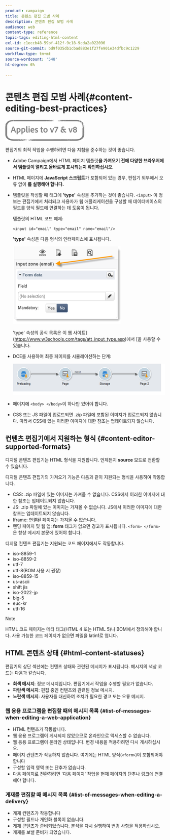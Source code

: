 ```yaml
---
product: campaign
title: 콘텐츠 편집 모범 사례
description: 콘텐츠 편집 모범 사례
audience: web
content-type: reference
topic-tags: editing-html-content
exl-id: c1eccb48-59bf-412f-9c18-9cda2a022096
source-git-commit: bd9f035db1cbad883e1f27fe901e34dfbc9c1229
workflow-type: tm+mt
source-wordcount: '548'
ht-degree: 6%

---
```


# 콘텐츠 편집 모범 사례{#content-editing-best-practices}

![](../../assets/common.svg)

편집기의 최적 작업을 수행하려면 다음 지침을 준수하는 것이 좋습니다.

* Adobe Campaign에서 HTML 페이지 템플릿&#x200B;**을 가져오기 전에 다양한 브라우저에서 템플릿이 열리고 올바르게 표시되는지 확인하십시오.**
* HTML 페이지에 **JavaScript 스크립트**&#x200B;가 포함되어 있는 경우, 편집기 외부에서 오류 없이 **를 실행해야 합니다.**
* 템플릿을 작성할 때 태그에 **&#39;type&#39;** 속성을 추가하는 것이 좋습니다. `<input>` 이 정보는 편집기에서 처리되고 사용자가 웹 애플리케이션을 구성할 때 데이터베이스의 필드를 양식 필드에 연결하는 데 도움이 됩니다.

   템플릿의 HTML 코드 예제:

   ```
   <input id="email" type="email" name="email"/>
   ```

   **&#39;type&#39;** 속성은 다음 형식의 인터페이스에 표시됩니다.

   ![](assets/dce_sidebar_inputtypechanges.png)

   &#39;type&#39; 속성의 공식 목록은 이 웹 사이트](https://www.w3schools.com/tags/att_input_type.asp)에서 [을 사용할 수 있습니다.

* DCE를 사용하여 최종 페이지를 시뮬레이션하는 단계:

   ![](assets/dce_enchainement.png)

* 페이지에 `<body> </body>`이 하나만 있어야 합니다.
* CSS 또는 JS 파일이 업로드되면 .zip 파일에 포함된 이미지가 업로드되지 않습니다. 따라서 CSS에 있는 이러한 이미지에 대한 참조는 업데이트되지 않습니다.

## 컨텐츠 편집기에서 지원하는 형식 {#content-editor-supported-formats}

디지털 콘텐츠 편집기는 HTML 형식을 지원합니다. 언제든지 **source** 모드로 전환할 수 있습니다.

디지털 콘텐츠 편집기의 가져오기 기능은 다음과 같이 지원되는 형식을 사용하여 작동합니다.

* CSS: .zip 파일에 있는 이미지는 가져올 수 없습니다. CSS에서 이러한 이미지에 대한 참조는 업데이트되지 않습니다.
* JS: .zip 파일에 있는 이미지는 가져올 수 없습니다. JS에서 이러한 이미지에 대한 참조는 업데이트되지 않습니다.
* Iframe: 연결된 페이지는 가져올 수 없습니다.
* 랜딩 페이지 및 웹 앱: **form** 태그가 없으면 경고가 표시됩니다. `<form> </form>` 은 항상 메시지 본문에 있어야 합니다.

디지털 컨텐츠 편집기는 지원되는 코드 페이지에서도 작동합니다.

* iso-8859-1
* iso-8859-2
* utf-7
* utf-8(BOM 사용 시 권장)
* iso-8859-15
* us-ascii
* shift jis
* iso-2022-jp
* big-5
* euc-kr
* utf-16

>[!NOTE]
>
>HTML 코드 페이지는 메타 태그(HTML 4 또는 HTML 5)나 BOM에서 정의해야 합니다. 사용 가능한 코드 페이지가 없으면 파일을 latin1로 엽니다.

## HTML 콘텐츠 상태 {#html-content-statuses}

편집기의 상단 섹션에는 컨텐츠 상태와 관련된 메시지가 표시됩니다. 메시지의 색상 코드는 다음과 같습니다.

* **회색 메시지**: 정보 메시지입니다. 편집기에서 작업을 수행할 필요가 없습니다.
* **파란색 메시지**: 편집 중인 컨텐츠와 관련된 정보 메시지.
* **노란색 메시지**: 사용자를 대신하여 조치가 필요한 경고 또는 오류 메시지.

### 웹 응용 프로그램을 편집할 때의 메시지 목록 {#list-of-messages-when-editing-a-web-application}

* HTML 컨텐츠가 작동합니다.
* 웹 응용 프로그램이 게시되지 않았으므로 온라인으로 액세스할 수 없습니다.
* 웹 응용 프로그램이 온라인 상태입니다. 변경 내용을 적용하려면 다시 게시하십시오.
* 페이지 컨텐츠가 작동하지 않습니다. 여기에는 HTML 양식(`<form>`)이 포함되어야 합니다
* 구성할 입력 영역 또는 단추가 없습니다.
* 다음 페이지로 전환하려면 &#39;다음 페이지&#39; 작업을 현재 페이지의 단추나 링크에 연결해야 합니다.

### 게재를 편집할 때 메시지 목록 {#list-of-messages-when-editing-a-delivery}

* 게재 컨텐츠가 작동합니다
* 구성할 필드나 개인화 블록이 없습니다.
* 게재 콘텐츠가 준비되었습니다. 분석을 다시 실행하여 변경 사항을 적용하십시오.
* 게재를 보낼 준비가 되었습니다.
